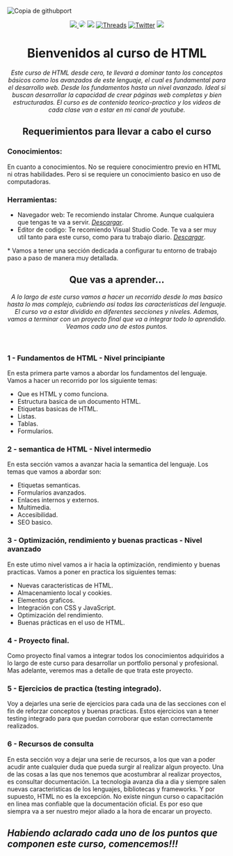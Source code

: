 ![Copia de githubport](https://github.com/user-attachments/assets/10732dc0-7bb5-4827-b22f-1093acffdd4a)
<div align="center">
  <a href="https://www.instagram.com/jona.dev_ok/" target="_blank"><img src="https://img.shields.io/badge/-Instagram-000?style=for-the-badge&logo=instagram&logoColor=white"</a> 
  <a href="https://www.youtube.com/@jonadeveloper" target="_blank"><img src="https://img.shields.io/badge/-youtube-000?style=for-the-badge&logo=youtube&logoColor=white" style="border-radius: 30px"></a> 
  <a href="https://www.tiktok.com/@jonadev1990" target="_blank"><img src="https://img.shields.io/badge/TikTok-000?style=for-the-badge&logo=tiktok&logoColor=white" ></a>
  <a href="https://www.threads.net/@jona.dev_ok" target="_blank"><img alt="Threads" src="https://img.shields.io/badge/threads-000?&style=for-the-badge&logo=threads&logoColor=white" /></a>  
  <a href="https://twitter.com/jonadeveloper" target="_blank"><img alt="Twitter" src="https://img.shields.io/badge/twitter-000?&style=for-the-badge&logo=x&logoColor=white" /></a>  
  <a href="https://www.linkedin.com/in/jonatan-villalva-fullstack-developer" target="_blank"><img src="https://img.shields.io/badge/linkedin-000?style=for-the-badge&logo=linkedin&logoColor=white" ></a>
</div>
<h1 align="center">Bienvenidos al curso de HTML</h1>
    
<p align="center"><em>Este curso de HTML desde cero, te llevará a dominar tanto los conceptos básicos como los avanzados de este lenguaje, el cual es fundamental para el desarrollo web. Desde los fundamentos hasta un nivel avanzado. Ideal si buscan desarrollar la capacidad de crear páginas web completas y bien estructuradas. El curso es de contenido teorico-practico y los videos de cada clase van a estar en mi canal de youtube.</em></p>

<h2 align="center">Requerimientos para llevar a cabo el curso</h2> 

<h3>Conocimientos:</h3>
<p>En cuanto a conocimientos. No se requiere conocimientro previo en HTML ni otras habilidades. Pero si se requiere un conocimiento basico en uso de computadoras.</p>

<h3>Herramientas:</h3>
<ul>
  <li>
    Navegador web: Te recomiendo instalar Chrome. Aunque cualquiera que tengas te va a servir. 
    <a href="https://www.google.com/chrome/?brand=FKPE&gad_source=1&gclid=Cj0KCQjw_sq2BhCUARIsAIVqmQuFy9MyVBP5MF-B0bEOjjBoll-ohVlicfu1evA5nghrAKKuCo85tqgaAms0EALw_wcB&gclsrc=aw.ds" target="_blank"><em>Descargar</em></a>.
  </li>
  <li>
    Editor de codigo: Te recomiendo Visual Studio Code. Te va a ser muy util tanto para este curso, como para tu trabajo diario.
    <a href="https://code.visualstudio.com/download" target="_blank"><em>Descargar</em></a>.
  </li>
</ul>
<p>* Vamos a tener una sección dedicada a configurar tu entorno de trabajo paso a paso de manera muy detallada.</p>

<h2 align="center">Que vas a aprender...</h2> 
<p align="center"><em>A lo largo de este curso vamos a hacer un recorrido desde lo mas basico hasta lo mas complejo, cubriendo asi todas las caracteristicas del lenguaje. El curso va a estar dividido en diferentes secciones y niveles. Ademas, vamos a terminar con un proyecto final que va a integrar todo lo aprendido. Veamos cada uno de estos puntos.</em></p>
<br>
<h3>1 - Fundamentos de HTML - Nivel principiante</h3>
<p>En esta primera parte vamos a abordar los fundamentos del lenguaje. Vamos a hacer un recorrido por los siguiente temas:</p>
<ul>
  <li>
    Que es HTML y como funciona.
  </li>
  <li>
    Estructura basica de un documento HTML.
  </li>
  <li>
    Etiquetas basicas de HTML.
  </li>
  <li>
    Listas.
  </li>
  <li>
    Tablas.
  </li>
  <li>
    Formularios.
  </li>
</ul>

<h3>2 - semantica de HTML - Nivel intermedio</h3>
<p>En esta sección vamos a avanzar hacia la semantica del lenguaje. Los temas que vamos a abordar son:</p>
<ul>
  <li>
    Etiquetas semanticas.
  </li>
  <li>
    Formularios avanzados.
  </li>
  <li>
    Enlaces internos y externos.
  </li>
  <li>
    Multimedia.
  </li>
  <li>
    Accesibilidad.
  </li>
  <li>
    SEO basico.
  </li>
</ul>

<h3>3 - Optimización, rendimiento y buenas practicas - Nivel avanzado</h3>
<p>En este utimo nivel vamos a ir hacia la optimización, rendimiento y buenas practicas. Vamos a poner en practica los siguientes temas:</p>
<ul>
  <li>
    Nuevas caracteristicas de HTML.
  </li>
  <li>
    Almacenamiento local y cookies.
  </li>
  <li>
    Elementos graficos.
  </li>
  <li>
    Integración con CSS y JavaScript.
  </li>
  <li>
    Optimización del rendimiento.
  </li>
  <li>
    Buenas prácticas en el uso de HTML.
  </li>
</ul>

<h3>4 - Proyecto final.</h3>
<p>Como proyecto final vamos a integrar todos los conocimientos adquiridos a lo largo de este curso para desarrollar un portfolio personal y profesional. Mas adelante, veremos mas a detalle de que trata este proyecto.</p>

<h3>5 - Ejercicios de practica (testing integrado).</h3>
<p>Voy a dejarles una serie de ejercicios para cada una de las secciones con el fin de reforzar conceptos y buenas practicas. Estos ejercicios van a tener testing integrado para que puedan corroborar que estan correctamente realizados.</p>

<h3>6 - Recursos de consulta</h3>
<p>En esta sección voy a dejar una serie de recursos, a los que van a poder acudir ante cualquier duda que pueda surgir al realizar algun proyecto. Una de las cosas a las que nos tenemos que acostumbrar al realizar proyectos, es consultar documentación. La tecnologia avanza dia a dia y siempre salen nuevas caracteristicas de los lenguajes, bibliotecas y frameworks. Y por supuesto, HTML no es la excepción. No existe ningun curso o capacitación en linea mas confiable que la documentación oficial. Es por eso que siempra va a ser nuestro mejor aliado a la hora de encarar un proyecto.</p>

<h2><em>Habiendo aclarado cada uno de los puntos que componen este curso, comencemos!!!</em></h2>
